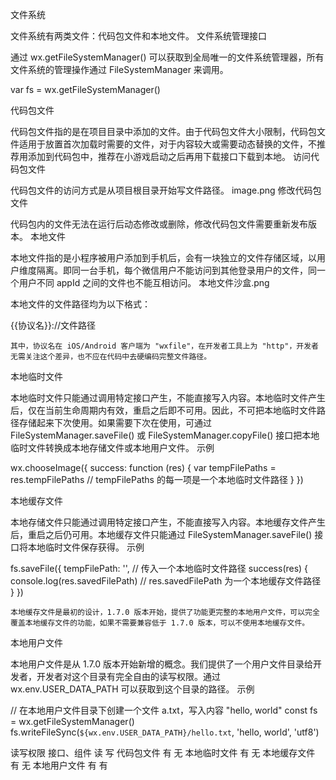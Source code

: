 文件系统

文件系统有两类文件：代码包文件和本地文件。
文件系统管理接口

通过 wx.getFileSystemManager() 可以获取到全局唯一的文件系统管理器，所有文件系统的管理操作通过 FileSystemManager 来调用。

var fs = wx.getFileSystemManager()

代码包文件

代码包文件指的是在项目目录中添加的文件。由于代码包文件大小限制，代码包文件适用于放置首次加载时需要的文件，对于内容较大或需要动态替换的文件，不推荐用添加到代码包中，推荐在小游戏启动之后再用下载接口下载到本地。
访问代码包文件

代码包文件的访问方式是从项目根目录开始写文件路径。 image.png
修改代码包文件

代码包内的文件无法在运行后动态修改或删除，修改代码包文件需要重新发布版本。
本地文件

本地文件指的是小程序被用户添加到手机后，会有一块独立的文件存储区域，以用户维度隔离。即同一台手机，每个微信用户不能访问到其他登录用户的文件，同一个用户不同 appId 之间的文件也不能互相访问。 本地文件沙盒.png

本地文件的文件路径均为以下格式：

{{协议名}}://文件路径

    其中，协议名在 iOS/Android 客户端为 "wxfile"，在开发者工具上为 "http"，开发者无需关注这个差异，也不应在代码中去硬编码完整文件路径。

本地临时文件

本地临时文件只能通过调用特定接口产生，不能直接写入内容。本地临时文件产生后，仅在当前生命周期内有效，重启之后即不可用。因此，不可把本地临时文件路径存储起来下次使用。如果需要下次在使用，可通过 FileSystemManager.saveFile() 或 FileSystemManager.copyFile() 接口把本地临时文件转换成本地存储文件或本地用户文件。
示例

wx.chooseImage({
  success: function (res) {
    var tempFilePaths = res.tempFilePaths // tempFilePaths 的每一项是一个本地临时文件路径
  }
})

本地缓存文件

本地存储文件只能通过调用特定接口产生，不能直接写入内容。本地缓存文件产生后，重启之后仍可用。本地缓存文件只能通过 FileSystemManager.saveFile() 接口将本地临时文件保存获得。
示例

fs.saveFile({
  tempFilePath: '', // 传入一个本地临时文件路径
  success(res) {
    console.log(res.savedFilePath) // res.savedFilePath 为一个本地缓存文件路径
  }
})

    本地缓存文件是最初的设计，1.7.0 版本开始，提供了功能更完整的本地用户文件，可以完全覆盖本地缓存文件的功能，如果不需要兼容低于 1.7.0 版本，可以不使用本地缓存文件。

本地用户文件

本地用户文件是从 1.7.0 版本开始新增的概念。我们提供了一个用户文件目录给开发者，开发者对这个目录有完全自由的读写权限。通过 wx.env.USER_DATA_PATH 可以获取到这个目录的路径。
示例

// 在本地用户文件目录下创建一个文件 a.txt，写入内容 "hello, world"
const fs = wx.getFileSystemManager()
fs.writeFileSync(`${wx.env.USER_DATA_PATH}/hello.txt`, 'hello, world', 'utf8')

读写权限
接口、组件 	读 	写
代码包文件 	有 	无
本地临时文件 	有 	无
本地缓存文件 	有 	无
本地用户文件 	有 	有